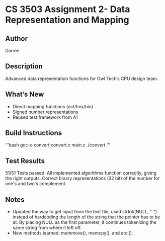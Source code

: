 # CS 3503 Assignment 2- Data Representation and Mapping
 
## Author
Darren
 
## Description
Advanced data representation functions for Owl Tech’s CPU design team.

## What’s New
- Direct mapping functions (oct/hex/bin)
- Signed number representations
- Reused test framework from A1
 
## Build Instructions
‘‘‘bash
gcc-o convert convert.c main.c
./convert
‘‘‘
 
## Test Results
51/51 Tests passed.
All implemented algorithms function correctly, giving the right outputs.
Correct binary representations (32 bit) of the number for one's and two's complement.

## Notes
- Updated the way to get input from the text file, used strtok(NULL, " ") instead of hardcoding the length of the string that the pointer has to be at. By placing NULL as the first parameter, it continues tokenizing the same string from where it left off.
- New methods learned: memmove(), memcpy(), and atoi().
